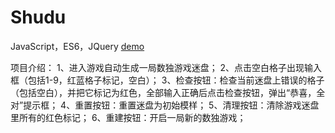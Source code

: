 # Shudu
JavaScript，ES6，JQuery
[demo](https://websixsix.github.io/Shudu/www/index.html)

项目介绍：
1、进入游戏自动生成一局数独游戏迷盘；
2、点击空白格子出现输入框（包括1-9，红蓝格子标记，空白）；
3、检查按钮：检查当前迷盘上错误的格子（包括空白），并把它标记为红色，全部输入正确后点击检查按钮，弹出“恭喜，全对”提示框；
4、重置按钮：重置迷盘为初始模样；
5、清理按钮：清除游戏迷盘里所有的红色标记；
6、重建按钮：开启一局新的数独游戏；
